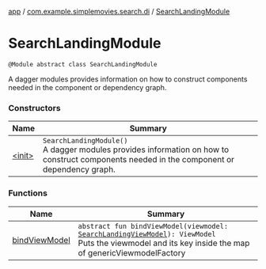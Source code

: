 [app](../../index.md) / [com.example.simplemovies.search.di](../index.md) / [SearchLandingModule](./index.md)

# SearchLandingModule

`@Module abstract class SearchLandingModule`

A dagger modules provides information on how to construct components needed in the component
or dependency graph.

### Constructors

| Name | Summary |
|---|---|
| [&lt;init&gt;](-init-.md) | `SearchLandingModule()`<br>A dagger modules provides information on how to construct components needed in the component or dependency graph. |

### Functions

| Name | Summary |
|---|---|
| [bindViewModel](bind-view-model.md) | `abstract fun bindViewModel(viewmodel: `[`SearchLandingViewModel`](../../com.example.simplemovies.search/-search-landing-view-model/index.md)`): ViewModel`<br>Puts the viewmodel and its key inside the map of genericViewmodelFactory |
